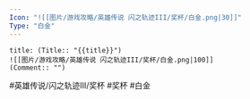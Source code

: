```yaml
---
Icon: "![[图片/游戏攻略/英雄传说 闪之轨迹III/奖杯/白金.png|30]]"
Type: "白金"
---
```

```ad-ed-sen-3-platinum
title: (Title:: "{{title}}")
![[图片/游戏攻略/英雄传说 闪之轨迹III/奖杯/白金.png|100]]
(Comment:: "")
```

#英雄传说/闪之轨迹III/奖杯  #奖杯 #白金